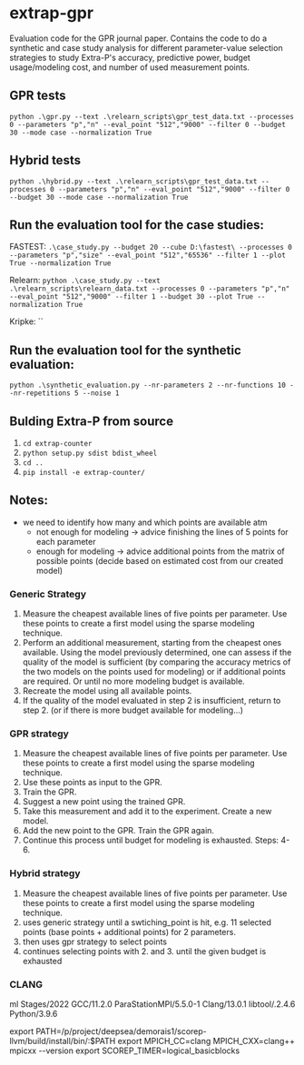 # extrap-gpr

Evaluation code for the GPR journal paper. Contains the code to do a synthetic and case study analysis for different parameter-value selection strategies to study Extra-P's accuracy, predictive power, budget usage/modeling cost, and number of used measurement points.

## GPR tests

`python .\gpr.py --text .\relearn_scripts\gpr_test_data.txt --processes 0 --parameters "p","n" --eval_point "512","9000" --filter 0 --budget 30 --mode case --normalization True`

## Hybrid tests

`python .\hybrid.py --text .\relearn_scripts\gpr_test_data.txt --processes 0 --parameters "p","n" --eval_point "512","9000" --filter 0 --budget 30 --mode case --normalization True`

## Run the evaluation tool for the case studies:

FASTEST: `.\case_study.py --budget 20 --cube D:\fastest\ --processes 0 --parameters "p","size" --eval_point "512","65536" --filter 1 --plot True --normalization True`

Relearn: `python .\case_study.py --text .\relearn_scripts\relearn_data.txt --processes 0 --parameters "p","n" --eval_point "512","9000" --filter 1 --budget 30 --plot True --normalization True`

Kripke: ``



## Run the evaluation tool for the synthetic evaluation:

`python .\synthetic_evaluation.py --nr-parameters 2 --nr-functions 10 --nr-repetitions 5 --noise 1`

## Bulding Extra-P from source

1. `cd extrap-counter`
2. `python setup.py sdist bdist_wheel`
3. `cd ..`
4. `pip install -e extrap-counter/`

## Notes:

* we need to identify how many and which points are available atm
    * not enough for modeling -> advice finishing the lines of 5 points for each parameter
    * enough for modeling -> advice additional points from the matrix of possible points (decide based on estimated cost from our created model)


### Generic Strategy

1. Measure the cheapest available lines of five points per
parameter. Use these points to create a first model using
the sparse modeling technique.
2. Perform an additional measurement, starting from the
cheapest ones available. Using the model previously determined,
one can assess if the quality of the model is
sufficient (by comparing the accuracy metrics of the two models on the points used for modeling) or if additional points are required. Or until no more modeling budget is available.
3. Recreate the model using all available points.
4. If the quality of the model evaluated in step 2 is insufficient,
return to step 2. (or if there is more budget available for modeling...)

### GPR strategy

1. Measure the cheapest available lines of five points per
parameter. Use these points to create a first model using
the sparse modeling technique. 
2. Use these points as input to the GPR.
3. Train the GPR.
4. Suggest a new point using the trained GPR.
5. Take this measurement and add it to the experiment. Create a new model.
6. Add the new point to the GPR. Train the GPR again.
7. Continue this process until budget for modeling is exhausted. Steps: 4-6.

### Hybrid strategy

1. Measure the cheapest available lines of five points per
parameter. Use these points to create a first model using
the sparse modeling technique.
2. uses generic strategy until a swtiching_point is hit, e.g. 11 selected points (base points + additional points) for 2 parameters.
3. then uses gpr strategy to select points
4. continues selecting points with 2. and 3. until the given budget is exhausted


### CLANG

ml Stages/2022 GCC/11.2.0 ParaStationMPI/5.5.0-1 Clang/13.0.1 libtool/.2.4.6 Python/3.9.6

export PATH=/p/project/deepsea/demorais1/scorep-llvm/build/install/bin/:$PATH
export MPICH_CC=clang MPICH_CXX=clang++
mpicxx --version
export SCOREP_TIMER=logical_basicblocks